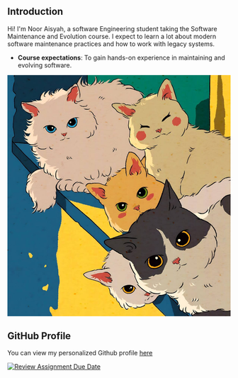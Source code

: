 ## Introduction
Hi! I'm Noor Aisyah, a software Engineering student taking the Software Maintenance and Evolution course.
I expect to learn a lot about modern software maintenance practices and how to work with legacy systems.

- **Course expectations**: To gain hands-on experience in maintaining and evolving software.

![My Image](photo_2024-10-08_12-04-54.jpg)

## GitHub Profile
You can view my personalized Github profile 
[here](https://github.com/aisyah551)


[![Review Assignment Due Date](https://classroom.github.com/assets/deadline-readme-button-22041afd0340ce965d47ae6ef1cefeee28c7c493a6346c4f15d667ab976d596c.svg)](https://classroom.github.com/a/O-1AGqKT)
